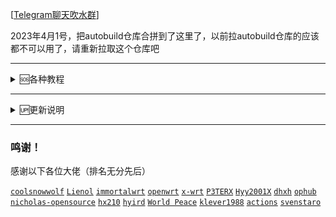 
[[Telegram聊天吹水群](https://t.me/heiheiheio)]


2023年4月1号，把autobuild仓库合拼到了这里了，以前拉autobuild仓库的应该都不可以用了，请重新拉取这个仓库吧

---

<details>
<summary>🆘各种教程</summary>
<br>
<br />
<br>

《[github actions编译教程](https://github.com/danshui-git/shuoming#%E7%BC%96%E8%AF%91%E6%95%99%E7%A8%8B)》

《[晶晨固件打包设置教程](https://github.com/danshui-git/shuoming/blob/master/Amlogic.md)》

《[本地Ubuntu一键编译](https://github.com/281677160/bendi)》

《[本地一键提取.config然后在云编译脚本使用](https://github.com/281677160/bendi)》

《[在线更新固件插件说明](https://github.com/danshui-git/shuoming/blob/master/%E5%AE%9A%E6%97%B6%E6%9B%B4%E6%96%B0%E6%8F%92%E4%BB%B6.md)》

《[Telegram中文设置方法](https://github.com/danshui-git/shuoming/blob/master/tele.md)》

<br />
</details>

---

<details>
<summary>🆙更新说明</summary>
<br>
<br />
<br>

2023年4月1号，

1、编译教程全修改一遍了，看教程还不能启动编译的话，我只能说多看几次吧

2、增加了编译源码的选择，同作者源码的源码分支之间可以自由切换编译（每个作者源码的可支持选择什么分支，在settings.ini文件有写明）

 3、晶晨系列固件不限制一个源码，理论上可以编译出rootfs.tar.gz包的，应该都可以打包使用，比较常用的有（天灵的openwrt-21.02分支、大雕的master分支、官方的master分支），固件编译跟打包分2次进行，这样免除了打包空间不足，或者编译+打包时间不足的问题，已经编译出了的rootfs.tar.gz可以使用手动启动打包程序，进行多次打包操作
 
 4、luci-app-oscam插件，云编译，编译不成功，云编译的时候切莫选择此插件，本地编译倒是可以编译成功。
 
 5、luci-app-gost插件有段时间也编译不成功，我找了个比较老的版本，也修改了一下，可以编译成功了，没测试过能不能用，有用这个插件的希望可以反馈一下
 
 6、大雕源码，有些机型编译增加mac80211驱动的时候会编译错误的，可以尝试打开【export Replace_mac80211="1"】，默认0是不使用，改成1的试试，还是编译错误的话，我也无解了，我也是在他源码仓库的issues里面看到有人用官方的mac80211替换可以编译成功的，我也测试过，是可以编译成功，但是功能还能不能用就不了解了
 
 7、官方源码的【master】、【openwrt-21.02】、【openwrt-22.03】分支都增加了luci-app-passwall、luci-app-ssr-plus和luci-app-OpenClash插件，【openwrt-19.07】分支增加luci-app-passwall、luci-app-ssr-plus缺依赖，没搞懂缺啥，有懂增加的说说怎么操作
 
 8、我编译仓库里，增加大雕源码【gl-ax1800】分支选择，不是他 https://github.com/coolsnowwolf/lede 源码的分支，是他另外一个仓库 https://github.com/coolsnowwolf/openwrt-gl-ax1800 的源码，看他意思是专门给gl-ax1800路由器准备的，我看了下，也测试了一下，其实就是一个4.14内核的源码，有需要这个内核的朋友，也可以使用这个分支编译

<br />
</details>

---

 ### 鸣谢！
 感谢以下各位大佬（排名无分先后）<br />
 
 [`coolsnowwolf`](https://github.com/coolsnowwolf/lede/tree/master)
 [`Lienol`](https://github.com/Lienol/openwrt/tree/21.02)
 [`immortalwrt`](https://github.com/immortalwrt/immortalwrt)
 [`openwrt`](https://github.com/openwrt/openwrt)
 [`x-wrt`](https://github.com/x-wrt/x-wrt)
 [`P3TERX`](https://github.com/P3TERX/Actions-OpenWrt)
 [`Hyy2001X`](https://github.com/Hyy2001X/AutoBuild-Actions)
 [`dhxh`](https://github.com/dhxh/Openwrt-Build)
 [`ophub`](https://github.com/ophub/amlogic-s9xxx-openwrt)
 [`nicholas-opensource`](https://github.com/nicholas-opensource/OpenWrt-Autobuild)
 [`hx210`](#/README.md)
 [`hyird`](#/README.md)
 [`World Peace`](#/README.md)
 [`klever1988`](https://github.com/klever1988/cachewrtbuild)
 [`actions`](https://github.com/actions/upload-artifact)
 [`svenstaro`](https://github.com/svenstaro/upload-release-action)

